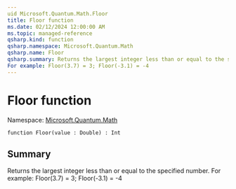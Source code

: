 ```yaml
---
uid Microsoft.Quantum.Math.Floor
title: Floor function
ms.date: 02/12/2024 12:00:00 AM
ms.topic: managed-reference
qsharp.kind: function
qsharp.namespace: Microsoft.Quantum.Math
qsharp.name: Floor
qsharp.summary: Returns the largest integer less than or equal to the specified number.
For example: Floor(3.7) = 3; Floor(-3.1) = -4
---
```


# Floor function

Namespace: [Microsoft.Quantum.Math](xref:Microsoft.Quantum.Math)

```qsharp
function Floor(value : Double) : Int
```

## Summary
Returns the largest integer less than or equal to the specified number.
For example: Floor(3.7) = 3; Floor(-3.1) = -4

